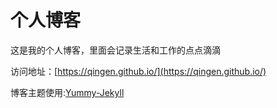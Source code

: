 # 个人博客

这是我的个人博客，里面会记录生活和工作的点点滴滴


访问地址：[https://qingen.github.io/](https://qingen.github.io/)


博客主题使用:[Yummy-Jekyll](https://github.com/DONGChuan/Yummy-Jekyll)
